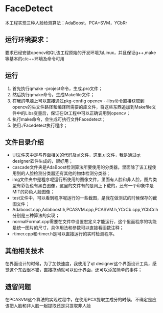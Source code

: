 # FaceDetect
本工程实现三种人脸检测算法：AdaBoost，PCA+SVM，YCbRr
## 运行环境要求：
  要求已经安装opencv和Qt,该工程原始的开发环境为Linux，并且保证g++,make等基本的c/c++环境及命令可用
## 运行
  1. 首先执行qmake -project命令，生成.pro文件；
  2. 然后执行qmake命令，生成Makefile文件；
  3. 在我的电脑上可以直接通过pkg-config opencv --libs命令直接获取到opencv的头文件路径和编译所需要的库文件，将这些东西追加到Makefile文件中的Libs变量后，保证在Qt工程中可以正确调用到opencv；
  4. 执行make命令，会生成可执行文件Facedetect；
  5. 使用./Facedetect执行程序；
## 文件目录介绍
  * UI文件夹中是与界面相关的代码及ui文件，这里.ui文件，我是通过qt designer软件生成的，很好用；
  * cascade文件夹是AdaBoost检测算法所要使用的分类器，里面除了该工程使用到的人脸检测分类器还有其他的物体检测分类器；
  * img文件夹中是程序呢运行所使用的图像文件，里面有人脸和非人脸，图片类型有彩色也有黑白图像，这里的文件有的是网上下载的，还有一个印象中是MIT的彩色人脸图像；
  * test文件中，可以看到程序呢运行的一些截图，是我在做测试的时候保存的截图文件；
  * Adaboost.cpp,Adaboost.h,PCASVM.cpp,PCASVM.h,YCrCb.cpp,YCbCr.h分别是三种算法的实现；
  * normalFormat.cpp需要在文件中设置宏定义才能运行，这个里面程序的功能是统一图片的尺寸，具体用法和参数可以直接看函数注释；
  * rtimer.cpp和rtimer.h是可以直接运行的实时检测程序。
## 其他相关技术
  在界面设计的时候，为了加快速度，我使用了qt designer这个界面设计工具，感觉这个东西很不错，直接拖动就可以设计界面，还可以添加简单的事件；
## 遗留问题
  在PCASVM这个算法的实现过程中，在使用PCA提取主成分的时候，不确定是应该把人脸和非人脸一起提取还是只提取非人脸
